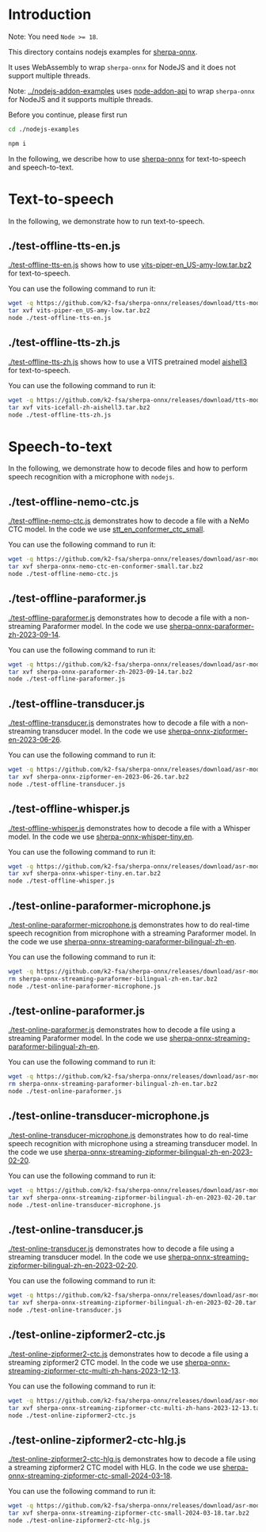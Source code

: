 # Introduction

Note: You need `Node >= 18`.

This directory contains nodejs examples for [sherpa-onnx](https://github.com/k2-fsa/sherpa-onnx).

It uses WebAssembly to wrap `sherpa-onnx` for NodeJS and it does not support multiple threads.

Note: [../nodejs-addon-examples](../nodejs-addon-examples) uses
[node-addon-api](https://github.com/nodejs/node-addon-api) to wrap
`sherpa-onnx` for NodeJS and it supports multiple threads.

Before you continue, please first run

```bash
cd ./nodejs-examples

npm i
```

In the following, we describe how to use [sherpa-onnx](https://github.com/k2-fsa/sherpa-onnx)
for text-to-speech and speech-to-text.


# Text-to-speech

In the following, we demonstrate how to run text-to-speech.

## ./test-offline-tts-en.js

[./test-offline-tts-en.js](./test-offline-tts-en.js) shows how to use
[vits-piper-en_US-amy-low.tar.bz2](https://github.com/k2-fsa/sherpa-onnx/releases/download/tts-models/vits-piper-en_US-amy-low.tar.bz2)
for text-to-speech.

You can use the following command to run it:

```bash
wget -q https://github.com/k2-fsa/sherpa-onnx/releases/download/tts-models/vits-piper-en_US-amy-low.tar.bz2
tar xvf vits-piper-en_US-amy-low.tar.bz2
node ./test-offline-tts-en.js
```

## ./test-offline-tts-zh.js

[./test-offline-tts-zh.js](./test-offline-tts-zh.js) shows how to use
a VITS pretrained model
[aishell3](https://k2-fsa.github.io/sherpa/onnx/tts/pretrained_models/vits.html#vits-model-aishell3)
for text-to-speech.

You can use the following command to run it:

```bash
wget -q https://github.com/k2-fsa/sherpa-onnx/releases/download/tts-models/vits-icefall-zh-aishell3.tar.bz2
tar xvf vits-icefall-zh-aishell3.tar.bz2
node ./test-offline-tts-zh.js
```

# Speech-to-text

In the following, we demonstrate how to decode files and how to perform
speech recognition with a microphone with `nodejs`.

## ./test-offline-nemo-ctc.js

[./test-offline-nemo-ctc.js](./test-offline-nemo-ctc.js) demonstrates
how to decode a file with a NeMo CTC model. In the code we use
[stt_en_conformer_ctc_small](https://k2-fsa.github.io/sherpa/onnx/pretrained_models/offline-ctc/nemo/english.html#stt-en-conformer-ctc-small).

You can use the following command to run it:

```bash
wget -q https://github.com/k2-fsa/sherpa-onnx/releases/download/asr-models/sherpa-onnx-nemo-ctc-en-conformer-small.tar.bz2
tar xvf sherpa-onnx-nemo-ctc-en-conformer-small.tar.bz2
node ./test-offline-nemo-ctc.js
```

## ./test-offline-paraformer.js

[./test-offline-paraformer.js](./test-offline-paraformer.js) demonstrates
how to decode a file with a non-streaming Paraformer model. In the code we use
[sherpa-onnx-paraformer-zh-2023-09-14](https://k2-fsa.github.io/sherpa/onnx/pretrained_models/offline-paraformer/paraformer-models.html#csukuangfj-sherpa-onnx-paraformer-zh-2023-09-14-chinese).

You can use the following command to run it:

```bash
wget -q https://github.com/k2-fsa/sherpa-onnx/releases/download/asr-models/sherpa-onnx-paraformer-zh-2023-09-14.tar.bz2
tar xvf sherpa-onnx-paraformer-zh-2023-09-14.tar.bz2
node ./test-offline-paraformer.js
```

## ./test-offline-transducer.js

[./test-offline-transducer.js](./test-offline-transducer.js) demonstrates
how to decode a file with a non-streaming transducer model. In the code we use
[sherpa-onnx-zipformer-en-2023-06-26](https://k2-fsa.github.io/sherpa/onnx/pretrained_models/offline-transducer/zipformer-transducer-models.html#csukuangfj-sherpa-onnx-zipformer-en-2023-06-26-english).

You can use the following command to run it:

```bash
wget -q https://github.com/k2-fsa/sherpa-onnx/releases/download/asr-models/sherpa-onnx-zipformer-en-2023-06-26.tar.bz2
tar xvf sherpa-onnx-zipformer-en-2023-06-26.tar.bz2
node ./test-offline-transducer.js
```

## ./test-offline-whisper.js
[./test-offline-whisper.js](./test-offline-whisper.js) demonstrates
how to decode a file with a Whisper model. In the code we use
[sherpa-onnx-whisper-tiny.en](https://k2-fsa.github.io/sherpa/onnx/pretrained_models/whisper/tiny.en.html).

You can use the following command to run it:

```bash
wget -q https://github.com/k2-fsa/sherpa-onnx/releases/download/asr-models/sherpa-onnx-whisper-tiny.en.tar.bz2
tar xvf sherpa-onnx-whisper-tiny.en.tar.bz2
node ./test-offline-whisper.js
```

## ./test-online-paraformer-microphone.js
[./test-online-paraformer-microphone.js](./test-online-paraformer-microphone.js)
demonstrates how to do real-time speech recognition from microphone
with a streaming Paraformer model. In the code we use
[sherpa-onnx-streaming-paraformer-bilingual-zh-en](https://k2-fsa.github.io/sherpa/onnx/pretrained_models/online-paraformer/paraformer-models.html#csukuangfj-sherpa-onnx-streaming-paraformer-bilingual-zh-en-chinese-english).

You can use the following command to run it:

```bash
wget -q https://github.com/k2-fsa/sherpa-onnx/releases/download/asr-models/sherpa-onnx-streaming-paraformer-bilingual-zh-en.tar.bz2
rm sherpa-onnx-streaming-paraformer-bilingual-zh-en.tar.bz2
node ./test-online-paraformer-microphone.js
```

## ./test-online-paraformer.js
[./test-online-paraformer.js](./test-online-paraformer.js) demonstrates
how to decode a file using a streaming Paraformer model. In the code we use
[sherpa-onnx-streaming-paraformer-bilingual-zh-en](https://k2-fsa.github.io/sherpa/onnx/pretrained_models/online-paraformer/paraformer-models.html#csukuangfj-sherpa-onnx-streaming-paraformer-bilingual-zh-en-chinese-english).

You can use the following command to run it:

```bash
wget -q https://github.com/k2-fsa/sherpa-onnx/releases/download/asr-models/sherpa-onnx-streaming-paraformer-bilingual-zh-en.tar.bz2
rm sherpa-onnx-streaming-paraformer-bilingual-zh-en.tar.bz2
node ./test-online-paraformer.js
```

## ./test-online-transducer-microphone.js
[./test-online-transducer-microphone.js](./test-online-transducer-microphone.js)
demonstrates how to do real-time speech recognition with microphone using a streaming transducer model. In the code
we use [sherpa-onnx-streaming-zipformer-bilingual-zh-en-2023-02-20](https://k2-fsa.github.io/sherpa/onnx/pretrained_models/online-transducer/zipformer-transducer-models.html#csukuangfj-sherpa-onnx-streaming-zipformer-bilingual-zh-en-2023-02-20-bilingual-chinese-english).


You can use the following command to run it:

```bash
wget -q https://github.com/k2-fsa/sherpa-onnx/releases/download/asr-models/sherpa-onnx-streaming-zipformer-bilingual-zh-en-2023-02-20.tar.bz2
tar xvf sherpa-onnx-streaming-zipformer-bilingual-zh-en-2023-02-20.tar.bz2
node ./test-online-transducer-microphone.js
```

## ./test-online-transducer.js
[./test-online-transducer.js](./test-online-transducer.js) demonstrates
how to decode a file using a streaming transducer model. In the code
we use [sherpa-onnx-streaming-zipformer-bilingual-zh-en-2023-02-20](https://k2-fsa.github.io/sherpa/onnx/pretrained_models/online-transducer/zipformer-transducer-models.html#csukuangfj-sherpa-onnx-streaming-zipformer-bilingual-zh-en-2023-02-20-bilingual-chinese-english).

You can use the following command to run it:

```bash
wget -q https://github.com/k2-fsa/sherpa-onnx/releases/download/asr-models/sherpa-onnx-streaming-zipformer-bilingual-zh-en-2023-02-20.tar.bz2
tar xvf sherpa-onnx-streaming-zipformer-bilingual-zh-en-2023-02-20.tar.bz2
node ./test-online-transducer.js
```

## ./test-online-zipformer2-ctc.js
[./test-online-zipformer2-ctc.js](./test-online-zipformer2-ctc.js) demonstrates
how to decode a file using a streaming zipformer2 CTC model. In the code
we use [sherpa-onnx-streaming-zipformer-ctc-multi-zh-hans-2023-12-13](https://k2-fsa.github.io/sherpa/onnx/pretrained_models/online-ctc/zipformer-ctc-models.html#sherpa-onnx-streaming-zipformer-ctc-multi-zh-hans-2023-12-13-chinese).

You can use the following command to run it:

```bash
wget -q https://github.com/k2-fsa/sherpa-onnx/releases/download/asr-models/sherpa-onnx-streaming-zipformer-ctc-multi-zh-hans-2023-12-13.tar.bz2
tar xvf sherpa-onnx-streaming-zipformer-ctc-multi-zh-hans-2023-12-13.tar.bz2
node ./test-online-zipformer2-ctc.js
```

## ./test-online-zipformer2-ctc-hlg.js
[./test-online-zipformer2-ctc-hlg.js](./test-online-zipformer2-ctc-hlg.js) demonstrates
how to decode a file using a streaming zipformer2 CTC model with HLG. In the code
we use [sherpa-onnx-streaming-zipformer-ctc-small-2024-03-18](https://github.com/k2-fsa/sherpa-onnx/releases/download/asr-models/sherpa-onnx-streaming-zipformer-ctc-small-2024-03-18.tar.bz2).

You can use the following command to run it:

```bash
wget -q https://github.com/k2-fsa/sherpa-onnx/releases/download/asr-models/sherpa-onnx-streaming-zipformer-ctc-small-2024-03-18.tar.bz2
tar xvf sherpa-onnx-streaming-zipformer-ctc-small-2024-03-18.tar.bz2
node ./test-online-zipformer2-ctc-hlg.js
```
